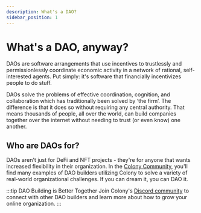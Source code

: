 ```yaml
---
description: What's a DAO?
sidebar_position: 1
---
```


# What's a DAO, anyway?

DAOs are software arrangements that use incentives to trustlessly and permissionlessly coordinate economic activity in a network of rational, self-interested agents. Put simply: it's software that financially incentivizes people to do stuff.

DAOs solve the problems of effective coordination, cognition, and collaboration which has traditionally been solved by ‘the firm’. The difference is that it does so without requiring any central authority. That means thousands of people, all over the world, can build companies together over the internet without needing to trust (or even know) one another.

## Who are DAOs for?

DAOs aren't just for DeFi and NFT projects - they're for anyone that wants increased flexibility in their organization. In the [Colony Community](https://discord.gg/feVZWwysqM), you'll find many examples of DAO builders utilizing Colony to solve a variety of real-world organizational challenges. If you can dream it, you can DAO it. 


:::tip DAO Building is Better Together
Join Colony's [Discord community](https://discord.gg/feVZWwysqM) to connect with other DAO builders and learn more about how to grow your online organization.
:::